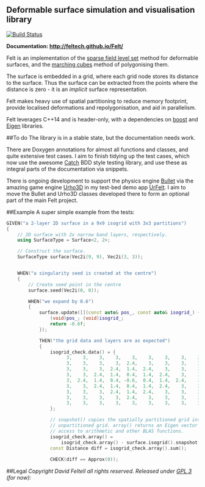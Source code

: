 Deformable surface simulation and visualisation library
-------------------------------------------------------

[![Build Status](https://travis-ci.org/feltech/Felt.svg?branch=master)](https://travis-ci.org/feltech/Felt)

**Documentation: http://feltech.github.io/Felt/**

Felt is an implementation of the
[sparse field level set](https://en.wikipedia.org/wiki/Level_set_(data_structures)#Sparse_field)
method for deformable surfaces, and the
[marching cubes](https://en.wikipedia.org/wiki/Marching_cubes) method of polygonising them.

The surface is embedded in a grid, where each grid node stores its distance to the surface. Thus
the surface can be extracted from the points where the distance is zero - it is an *implicit*
surface representation.

Felt makes heavy use of spatial partitioning to reduce memory footprint, provide localised
deformations and repolygonisation, and aid in parallelism.

Felt leverages C++14 and is header-only, with a dependencies on [boost](http://www.boost.org/) and
[Eigen](http://eigen.tuxfamily.org/index.php?title=Main_Page) libraries.


##To do
The library is in a stable state, but the documentation needs work.

There are Doxygen annotations for almost all functions and classes, and quite extensive test cases.
I aim to finish tidying up the test cases, which now use the awesome
[Catch](https://github.com/philsquared/Catch) BDD style testing library, and use these as integral
parts of the documentation via snippets.

There is ongoing development to support the physics engine [Bullet](http://bulletphysics.org) via 
the amazing game engine [Urho3D](https://urho3d.github.io/) in my test-bed demo app
[UrFelt](https://github.com/feltech/UrFelt).  I aim to move the Bullet and Urho3D classes developed
there to form an optional part of the main Felt project.


##Example
A super simple example from the tests:

```cpp
GIVEN("a 2-layer 2D surface in a 9x9 isogrid with 3x3 partitions")
{
	// 2D surface with 2x narrow band layers, respectively.
	using SurfaceType = Surface<2, 2>;

	// Construct the surface.
	SurfaceType surface(Vec2i(9, 9), Vec2i(3, 3));


	WHEN("a singularity seed is created at the centre")
	{
		// Create seed point in the centre
		surface.seed(Vec2i(0, 0));

		WHEN("we expand by 0.6")
		{
			surface.update([](const auto& pos_, const auto& isogrid_) {
				(void)pos_; (void)isogrid_;
				return -0.6f;
			});

			THEN("the grid data and layers are as expected")
			{
				isogrid_check.data() = {
					  3,    3,    3,    3,    3,    3,    3,    3,    3,
					  3,    3,    3,    3,  2.4,    3,    3,    3,    3,
					  3,    3,    3,  2.4,  1.4,  2.4,    3,    3,    3,
					  3,    3,  2.4,  1.4,  0.4,  1.4,  2.4,    3,    3,
					  3,  2.4,  1.4,  0.4, -0.6,  0.4,  1.4,  2.4,    3,
					  3,    3,  2.4,  1.4,  0.4,  1.4,  2.4,    3,    3,
					  3,    3,    3,  2.4,  1.4,  2.4,    3,    3,    3,
					  3,    3,    3,    3,  2.4,    3,    3,    3,    3,
					  3,    3,    3,    3,    3,    3,    3,    3,    3
				};

				// snapshot() copies the spatially partitioned grid into a single
				// unpartitioned grid. array() returns an Eigen vector with the grid data, giving
				// access to arithmetic and other BLAS functions.
				isogrid_check.array() =
					isogrid_check.array() - surface.isogrid().snapshot()->array();
				const Distance diff = isogrid_check.array().sum();
				
				CHECK(diff == Approx(0));
```

##Legal
_Copyright David Feltell all rights reserved._
_Released under [GPL 3](http://www.gnu.org/licenses/gpl-3.0.en.html) (for now):_
